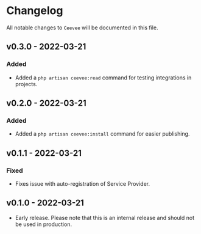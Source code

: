 # Changelog

All notable changes to `Ceevee` will be documented in this file.

## v0.3.0 - 2022-03-21

### Added

- Added a `php artisan ceevee:read` command for testing integrations in projects.

## v0.2.0 - 2022-03-21

### Added

- Added a `php artisan ceevee:install` command for easier publishing.

## v0.1.1 - 2022-03-21

### Fixed

- Fixes issue with auto-registration of Service Provider.

## v0.1.0 - 2022-03-21

- Early release. Please note that this is an internal release and should not be used in production.
